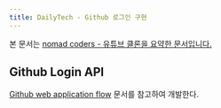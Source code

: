 ```yaml
---
title: DailyTech - Github 로그인 구현
---
```


본 문서는 [nomad coders - 유튜브 클론을 요약한 문서입니다.](https://nomadcoders.co)

## Github Login API

[Github web application flow](https://docs.github.com/en/developers/apps/building-oauth-apps/authorizing-oauth-apps) 문서를 참고하여 개발한다.

